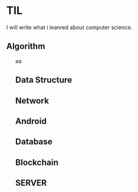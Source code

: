# TIL
I will write what i leanred about computer science.

## Algorithm
<ol> aa

## Data Structure

## Network

## Android

## Database

## Blockchain

## SERVER


